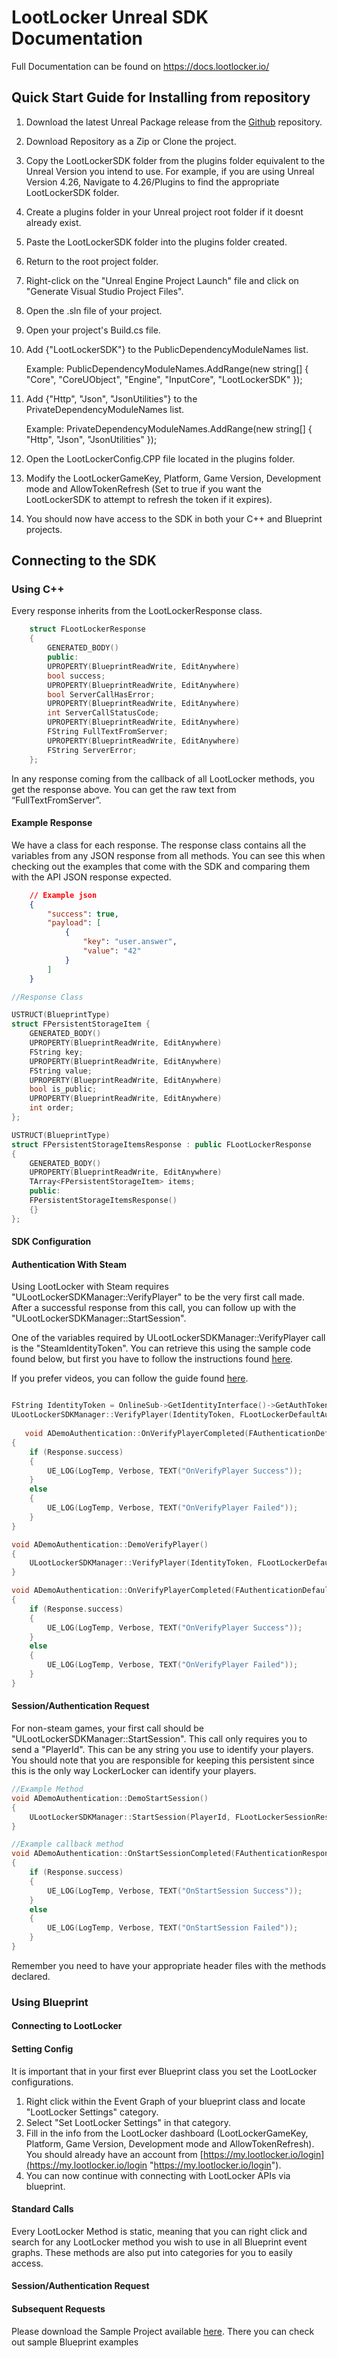 # LootLocker Unreal SDK Documentation
Full Documentation can be found on https://docs.lootlocker.io/

## Quick Start Guide for Installing from repository

 1. Download the latest Unreal Package release from the [Github](https://github.com/LootLocker/unreal-sdk/releases) repository.
 2. Download Repository as a Zip or Clone the project.
 3. Copy the LootLockerSDK folder from the plugins folder equivalent to the Unreal Version you intend to use. For example, if you are using Unreal Version 4.26, Navigate to 4.26/Plugins to find the appropriate LootLockerSDK folder.
 4. Create a plugins folder in your Unreal project root folder if it doesnt already exist.
 5. Paste the LootLockerSDK folder into the plugins folder created.
 6. Return to the root project folder.
 7. Right-click on the "Unreal Engine Project Launch" file and click on "Generate Visual Studio Project Files".
 8. Open the .sln file of your project.
 9. Open your project's Build.cs file.
10. Add {"LootLockerSDK"} to the PublicDependencyModuleNames list.

    Example: PublicDependencyModuleNames.AddRange(new string\[\] { "Core", "CoreUObject", "Engine", "InputCore", "LootLockerSDK" });
11. Add {"Http", "Json", "JsonUtilities"} to the PrivateDependencyModuleNames list.

    Example: PrivateDependencyModuleNames.AddRange(new string\[\] { "Http", "Json", "JsonUtilities" });
12. Open the LootLockerConfig.CPP file located in the plugins folder.

13. Modify the LootLockerGameKey, Platform, Game Version, Development mode and AllowTokenRefresh (Set to true if you want the LootLockerSDK to attempt to refresh the token if it expires).

14. You should now have access to the SDK in both your C++ and Blueprint projects.


## Connecting to the SDK
### Using C++

Every response inherits from the LootLockerResponse class.

``` cpp
    struct FLootLockerResponse
    {
        GENERATED_BODY()
        public:
        UPROPERTY(BlueprintReadWrite, EditAnywhere)
        bool success;
        UPROPERTY(BlueprintReadWrite, EditAnywhere)
        bool ServerCallHasError;
        UPROPERTY(BlueprintReadWrite, EditAnywhere)
        int ServerCallStatusCode;
        UPROPERTY(BlueprintReadWrite, EditAnywhere)
        FString FullTextFromServer;
        UPROPERTY(BlueprintReadWrite, EditAnywhere)
        FString ServerError;
    };
```


In any response coming from the callback of all LootLocker methods, you get the response above. You can get the raw text from “FullTextFromServer”.

#### Example Response

We have a class for each response. The response class contains all the variables from any JSON response from all methods. You can see this when checking out the examples that come with the SDK and comparing them with the API JSON response expected.

```json
    // Example json
    {
        "success": true,
        "payload": [
            {
                "key": "user.answer",
                "value": "42"
            }
        ]
    }
```

```cpp
//Response Class

USTRUCT(BlueprintType)
struct FPersistentStorageItem {
    GENERATED_BODY()
    UPROPERTY(BlueprintReadWrite, EditAnywhere)
    FString key;
    UPROPERTY(BlueprintReadWrite, EditAnywhere)
    FString value;
    UPROPERTY(BlueprintReadWrite, EditAnywhere)
    bool is_public;
    UPROPERTY(BlueprintReadWrite, EditAnywhere)
    int order;
};

USTRUCT(BlueprintType)
struct FPersistentStorageItemsResponse : public FLootLockerResponse
{
    GENERATED_BODY()
    UPROPERTY(BlueprintReadWrite, EditAnywhere)
    TArray<FPersistentStorageItem> items;
    public:
    FPersistentStorageItemsResponse()
    {}
};
```

#### SDK Configuration

#### Authentication With Steam

Using LootLocker with Steam requires "ULootLockerSDKManager::VerifyPlayer" to be the very first call made. After a successful response from this call, you can follow up with the "ULootLockerSDKManager::StartSession". 

One of the variables required by ULootLockerSDKManager::VerifyPlayer call is the "SteamIdentityToken". You can retrieve this using the sample code found below, but first you have to follow the instructions found [here](https://docs.unrealengine.com/en-US/ProgrammingAndScripting/Online/Steam/index.html).

If you prefer videos, you can follow the guide found [here](https://www.youtube.com/watch?v=4CgeAxiS19s&ab_channel=VictorBurgosGames "here").


```cpp

FString IdentityToken = OnlineSub->GetIdentityInterface()->GetAuthToken(0);
ULootLockerSDKManager::VerifyPlayer(IdentityToken, FLootLockerDefaultAuthenticationResponse::CreateUObject(this, &ADemoAuthentication::OnVerifyPlayerCompleted));
   
   void ADemoAuthentication::OnVerifyPlayerCompleted(FAuthenticationDefaultResponse Response)
{
    if (Response.success)
    {
        UE_LOG(LogTemp, Verbose, TEXT("OnVerifyPlayer Success"));
    }
    else
    {
        UE_LOG(LogTemp, Verbose, TEXT("OnVerifyPlayer Failed"));
    }
}
```

```cpp
void ADemoAuthentication::DemoVerifyPlayer()
{
    ULootLockerSDKManager::VerifyPlayer(IdentityToken, FLootLockerDefaultAuthenticationResponse::CreateUObject(this, &ADemoAuthentication::OnVerifyPlayerCompleted));
}

void ADemoAuthentication::OnVerifyPlayerCompleted(FAuthenticationDefaultResponse Response)
{
    if (Response.success)
    {
        UE_LOG(LogTemp, Verbose, TEXT("OnVerifyPlayer Success"));
    }
    else
    {
        UE_LOG(LogTemp, Verbose, TEXT("OnVerifyPlayer Failed"));
    }
}
```


#### Session/Authentication Request

For non-steam games, your first call should be "ULootLockerSDKManager::StartSession". This call only requires you to send a "PlayerId". This can be any string you use to identify your players. You should note that you are responsible for keeping this persistent since this is the only way LockerLocker can identify your players. 

```cpp
//Example Method
void ADemoAuthentication::DemoStartSession()
{
    ULootLockerSDKManager::StartSession(PlayerId, FLootLockerSessionResponse::CreateUObject(this, &ADemoAuthentication::OnStartSessionCompleted));
}

//Example callback method
void ADemoAuthentication::OnStartSessionCompleted(FAuthenticationResponse Response)
{
    if (Response.success)
    {
        UE_LOG(LogTemp, Verbose, TEXT("OnStartSession Success"));
    }
    else
    {
        UE_LOG(LogTemp, Verbose, TEXT("OnStartSession Failed"));
    }
}
```

Remember you need to have your appropriate header files with the methods declared.

### Using Blueprint
#### Connecting to LootLocker
#### Setting Config

It is important that in your first ever Blueprint class you set the LootLocker configurations.

1. Right click within the Event Graph of your blueprint class and locate "LootLocker Settings" category.
2. Select "Set LootLocker Settings" in that category.
3. Fill in the info from the LootLocker dashboard (LootLockerGameKey, Platform, Game Version, Development mode and AllowTokenRefresh). You should already have an account from [https://my.lootlocker.io/login](https://my.lootlocker.io/login "https://my.lootlocker.io/login").
4. You can now continue with connecting with LootLocker APIs via blueprint.

#### Standard Calls

Every LootLocker Method is static, meaning that you can right click and search for any LootLocker method you wish to use in all Blueprint event graphs. These methods are also put into categories for you to easily access.

#### Session/Authentication Request

#### Subsequent Requests

Please download the Sample Project available [here](https://github.com/LootLocker/unreal-sdk/releases). There you can check out sample Blueprint examples

